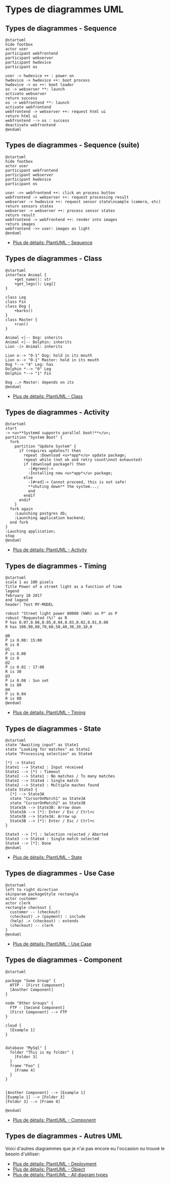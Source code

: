# Types de diagrammes UML

## Types de diagrammes - Sequence

```{.plantuml .column-split}
@startuml
hide footbox
actor user
participant webfrontend
participant webserver
participant hwdevice
participant os

user -> hwdevice ++ : power on
hwdevice -> hwdevice ++: boot process
hwdevice -> os ++: boot loader
os -> webserver **: launch
activate webserver
return success
os -> webfrontend **: launch
activate webfrontend
webfrontend -> webserver ++: request html ui
return html ui
webfrontend --> os : success
deactivate webfrontend
@enduml
```

## Types de diagrammes - Sequence (suite)

```{.plantuml .column-split}
@startuml
hide footbox
actor user
participant webfrontend
participant webserver
participant hwdevice
participant os

user ->> webfrontend ++: click on process button
webfrontend -> webserver ++: request processing result
webserver -> hwdevice ++: request sensor state\nsample (camera, etc)
return sensors states
webserver -> webserver ++: process sensor states
return result
webfrontend -> webfrontend ++: render into images
return images
webfrontend ->> user: images as light
@enduml
```

 -  [Plus de détails: PlantUML - Sequence](https://plantuml.com/sequence-diagram)


## Types de diagrammes - Class

```{.plantuml .column-split}
@startuml
interface Animal {
    +get_name(): str
    +get_legs(): Leg[]
}

class Leg
class Fin
class Dog {
    +barks()
}
class Master {
    +run()
}

Animal <|-- Dog: inherits
Animal <|-- Dolphin: inherits
Lion -|> Animal: inherits

Lion o--> "0-1" Dog: hold in its mouth
Lion o--> "0-1" Master: hold in its mouth
Dog *--> "4" Leg: has
Dolphin *--> "0" Leg
Dolphin *--> "1" Fin

Dog ..> Master: depends on its
@enduml
```

 -  [Plus de détails: PlantUML - Class](https://plantuml.com/class-diagram)


## Types de diagrammes - Activity



```{.plantuml .column-split}
@startuml
start
-> <u>**Systemd supports parallel boot!**</u>;
partition "System Boot" {
  fork
    partition "Update System" {
      if (requires updates?) then
        repeat :Download <u>*app*</u> update package;
        repeat while (not ok and retry count\nnot exhausted)
        if (download package?) then
          -[#green]->
          :Installing new <u>*app*</u> package;
        else
          -[#red]-> Cannot proceed, this is not safe!
          **shuting down** the system...;
          end
        endif
      endif
    }
  fork again
    :Launching postgres db;
    :Launching application backend;
  end fork
}
:Lauching application;
stop
@enduml
```

 -  [Plus de détails: PlantUML - Activity](https://plantuml.com/activity-diagram-beta)


## Types de diagrammes - Timing

```{.plantuml .column-split}
@startuml
scale 1 as 100 pixels
Title Power of a street light as a function of time
legend
february 18 2017
end legend
header: Test MY-MODEL

robust "Street light power 80000 (kWh) as P" as P
robust "Requested (%)" as R
P has 0.07,0.06,0.05,0.04,0.03,0.02,0.01,0.00
R has 100,90,80,70,60,50,40,30,20,10,0

@0
P is 0.00: 15:00
R is 0
@1
P is 0.00
R is 0
@2
P is 0.02 : 17:00
R is 30
@3
P is 0.08 : Sun set
R is 80
@4
P is 0.04
R is 80
@enduml
```


 -  [Plus de détails: PlantUML - Timing](https://plantuml.com/timing-diagram)


## Types de diagrammes - State

```{.plantuml .column-split}
@startuml
state "Awaiting input" as State1
state "Looking for matches" as State2
state "Processing selection" as State4

[*] -> State1
State1 --> State2 : Input received
State1 --> [*] : Timeout
State2 --> State1 : No matches / To many matches
State2 --> State4 : Single match
State2 --> State3 : Multiple maches found
state State3 {
  [*] --> State3A
  state "CursorOnMatch1" as State3A
  state "CursorOnMatch2" as State3B
  State3A --> State3B: Arrow down
  State3A --> [*]: Enter / Esc / Ctrl+c
  State3B --> State3A: Arrow up
  State3B --> [*]: Enter / Esc / Ctrl+c
}

State3 --> [*] : Selection rejected / Aborted
State3 --> State4 : Single match selected
State4 --> [*]: Done
@enduml
```

 -  [Plus de détails: PlantUML - State](https://plantuml.com/state-diagram)


## Types de diagrammes - Use Case

```{.plantuml .column-split}
@startuml
left to right direction
skinparam packageStyle rectangle
actor customer
actor clerk
rectangle checkout {
  customer -- (checkout)
  (checkout) .> (payment) : include
  (help) .> (checkout) : extends
  (checkout) -- clerk
}
@enduml
```

 -  [Plus de détails: PlantUML - Use Case](https://plantuml.com/use-case-diagram)


## Types de diagrammes - Component

```{.plantuml .column-split}
@startuml

package "Some Group" {
  HTTP - [First Component]
  [Another Component]
}
 
node "Other Groups" {
  FTP - [Second Component]
  [First Component] --> FTP
} 

cloud {
  [Example 1]
}


database "MySql" {
  folder "This is my folder" {
	[Folder 3]
  }
  frame "Foo" {
	[Frame 4]
  }
}


[Another Component] --> [Example 1]
[Example 1] --> [Folder 3]
[Folder 3] --> [Frame 4]

@enduml
```

 -  [Plus de détails: PlantUML - Component](https://plantuml.com/component-diagram)


## Types de diagrammes - Autres UML

Voici d'autres diagrammes que je n'ai pas encore eu l'occasion ou trouvé le
besoin d'utiliser:

 -  [Plus de détails: PlantUML - Deployment](https://plantuml.com/deployment-diagram)
 -  [Plus de détails: PlantUML - Object](https://plantuml.com/object-diagram)
 -  [Plus de détails: PlantUML - All diagram types](https://plantuml.com/)

